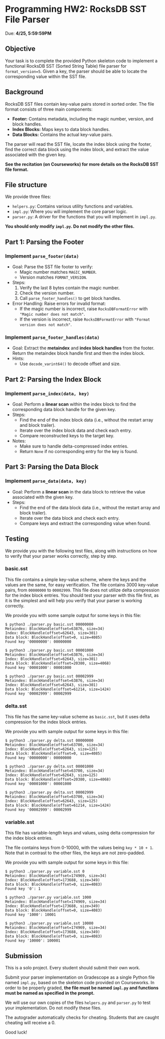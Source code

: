 # Programming HW2: RocksDB SST File Parser

Due: **4/25, 5:59:59PM**

## Objective

Your task is to complete the provided Python skeleton code to implement a
functional RocksDB SST (Sorted String Table) file parser for `format_version=5`.
Given a key, the parser should be able to locate the corresponding value within
the SST file.

## Background

RocksDB SST files contain key-value pairs stored in sorted order. The file
format consists of three main components:

- **Footer:** Contains metadata, including the magic number, version, and block
  handles.
- **Index Blocks:** Maps keys to data block handles.
- **Data Blocks:** Contains the actual key-value pairs.

The parser will read the SST file, locate the index block using the footer, find
the correct data block using the index block, and extract the value associated
with the given key.

**See the recitation (on Courseworks) for more details on the RocksDB SST file
format.**

## File structure

We provide three files:

- `helpers.py`: Contains various utility functions and variables.
- `impl.py`: Where you will implement the core parser logic.
- `parser.py`: A driver for the functions that you will implement in `impl.py`.

**You should only modify `impl.py`. Do not modify the other files.**

## Part 1: Parsing the Footer

### Implement `parse_footer(data)`

- Goal: Parse the SST file footer to verify:
  - Magic number matches `MAGIC_NUMBER`.
  - Version matches `FORMAT_VERSION`.
- Steps:
  1. Verify the last 8 bytes contain the magic number.
  2. Check the version number.
  3. Call `parse_footer_handles()` to get block handles.
- Error Handling: Raise errors for invalid format:
  - If the magic number is incorrect, raise `RocksDBFormatError` with
    `"Magic number does not match"`.
  - If the version is incorrect, raise `RocksDBFormatError` with
    `"Format version does not match"`.

### Implement `parse_footer_handles(data)`

- Goal: Extract the **metaindex** and **index block handles** from the
  footer. Return the metaindex block handle first and then the index block.
- Hints:
  - Use `decode_varint64()` to decode offset and size.

## Part 2: Parsing the Index Block

### Implement `parse_index(data, key)`

- Goal: Perform a **linear scan** within the index block to find the
  corresponding data block handle for the given key.
- Steps:
  - Find the end of the index block data (i.e., without the restart array and
    block trailer).
  - Iterate over the index block data and check each entry.
  - Compare reconstructed keys to the target key.
- Notes:
  - Make sure to handle delta-compressed index entries.
  - Return `None` if no corresponding entry for the key is found.

## Part 3: Parsing the Data Block

### Implement `parse_data(data, key)`

- Goal: Perform a **linear scan** in the data block to retrieve the value
  associated with the given key.
- Steps:
  - Find the end of the data block data (i.e., without the restart array and
    block trailer).
  - Iterate over the data block and check each entry.
  - Compare keys and extract the corresponding value when found.

## Testing

We provide you with the following test files, along with instructions on how to
verify that your parser works correctly, step by step.

### basic.sst

This file contains a simple key-value scheme, where the keys and the values are
the same, for easy verification. The file contains 3000 key-value pairs, from
`00000000` to `00002999`. This file does not utilize delta compression for the
index block entries. You should test your parser with this file first, as it is
the simplest and will help you verify that your parser is working correctly.

We provide you with some sample output for some keys in this file:

```console
$ python3 ./parser.py basic.sst 00000000
Metaindex: BlockHandle(offset=63876, size=34)
Index: BlockHandle(offset=62643, size=301)
Data block: BlockHandle(offset=0, size=4085)
Found key '00000000': 00000000

$ python3 ./parser.py basic.sst 00001000
Metaindex: BlockHandle(offset=63876, size=34)
Index: BlockHandle(offset=62643, size=301)
Data block: BlockHandle(offset=20380, size=4068)
Found key '00001000': 00001000

$ python3 ./parser.py basic.sst 00002999
Metaindex: BlockHandle(offset=63876, size=34)
Index: BlockHandle(offset=62643, size=301)
Data block: BlockHandle(offset=61214, size=1424)
Found key '00002999': 00002999
```

### delta.sst

This file has the same key-value scheme as `basic.sst`, but it uses delta
compression for the index block entries.

We provide you with sample output for some keys in this file:

```console
$ python3 ./parser.py delta.sst 00000000
Metaindex: BlockHandle(offset=63700, size=34)
Index: BlockHandle(offset=62643, size=125)
Data block: BlockHandle(offset=0, size=4085)
Found key '00000000': 00000000

$ python3 ./parser.py delta.sst 00001000
Metaindex: BlockHandle(offset=63700, size=34)
Index: BlockHandle(offset=62643, size=125)
Data block: BlockHandle(offset=20380, size=4068)
Found key '00001000': 00001000

$ python3 ./parser.py delta.sst 00002999
Metaindex: BlockHandle(offset=63700, size=34)
Index: BlockHandle(offset=62643, size=125)
Data block: BlockHandle(offset=61214, size=1424)
Found key '00002999': 00002999
```

### variable.sst

This file has variable-length keys and values, using delta compression for
the index block entries.

The file contains keys from 0-10000, with the values being `key * 10 + 1`.
Note that in contrast to the other files, the keys are not zero-padded.

We provide you with sample output for some keys in this file:

```console
$ python3 ./parser.py variable.sst 0
Metaindex: BlockHandle(offset=174969, size=34)
Index: BlockHandle(offset=173688, size=349)
Data block: BlockHandle(offset=0, size=4083)
Found key '0': 1

$ python3 ./parser.py variable.sst 1000
Metaindex: BlockHandle(offset=174969, size=34)
Index: BlockHandle(offset=173688, size=349)
Data block: BlockHandle(offset=0, size=4083)
Found key '1000': 10001

$ python3 ./parser.py variable.sst 10000
Metaindex: BlockHandle(offset=174969, size=34)
Index: BlockHandle(offset=173688, size=349)
Data block: BlockHandle(offset=0, size=4083)
Found key '10000': 100001
```

## Submission

This is a solo project. Every student should submit their own work.

Submit your parser implementation on Gradescope as a single Python file named
`impl.py`, based on the skeleton code provided on Courseworks. In order to be
properly graded, **the file must be named `impl.py` and functions must be
named as specified in the prompt.**

We will use our own copies of the files `helpers.py` and `parser.py` to test
your implementation. Do not modify these files.

The autograder automatically checks for cheating. Students that are caught
cheating will receive a 0.

Good luck!
